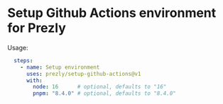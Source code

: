 # Setup Github Actions environment for Prezly

Usage:

```yml
  steps:
    - name: Setup environment
      uses: prezly/setup-github-actions@v1
      with:
        node: 16      # optional, defaults to "16"
        pnpm: "8.4.0" # optional, defaults to "8.4.0"
```
